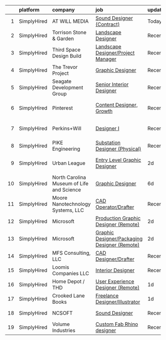 

|    | platform    | company                                   | job                                                                                                                                                  | update_time   | location                 |
|---:|:------------|:------------------------------------------|:-----------------------------------------------------------------------------------------------------------------------------------------------------|:--------------|:-------------------------|
|  1 | SimplyHired | AT WILL MEDIA                             | [Sound Designer (Contract)](https://www.simplyhired.com/job/A8J3OHbNiyMLbVFnIUfy0ozJJiTZfcE14SmK3bIR7bWPApEHFt1A1g?q=3d+designer)                    | Today         | Remote                   |
|  2 | SimplyHired | Torrison Stone & Garden                   | [Landscape Designer](https://www.simplyhired.com/job/impJ-tfmqNWG79ubFwIzu_DSI_M2DsBAgCID68IMaDi9HjAV_bccRA?q=3d+designer)                           | Recently      | Durham, CT               |
|  3 | SimplyHired | Third Space Design Build                  | [Landscape Designer/Project Manager](https://www.simplyhired.com/job/1tUQbL3NzJsPdC0t7qfcKqK2eEFo7UUDysmPtrBAX_gkyMBuDEDuQQ?q=3d+designer)           | Recently      | Lenexa, KS               |
|  4 | SimplyHired | The Trevor Project                        | [Graphic Designer](https://www.simplyhired.com/job/tjrBtD4PzDL4mp3c9dNFO-7eBUYEV-Bb7xcxXZXeqx57IQRsJW7umA?q=3d+designer)                             | Recently      | United States            |
|  5 | SimplyHired | Seagate Development Group                 | [Senior Interior Designer](https://www.simplyhired.com/job/y4NGEO71zfGoQcnDI_hOa7hUz-vfSYUQbPiOWaGP_MzVmZ4dqEfIeA?q=3d+designer)                     | Recently      | Estero, FL               |
|  6 | SimplyHired | Pinterest                                 | [Content Designer, Growth](https://www.simplyhired.com/job/r3rLZ8wDZxpE9zJ0WmWmkB6vKADvM4enwQNvRoPjurIWqrAC4bhnpw?q=3d+designer)                     | Recently      | San Francisco, CA        |
|  7 | SimplyHired | Perkins+Will                              | [Designer I](https://www.simplyhired.com/job/1I8tSyV8hj_JBXUOkd1l2D1Gq6fFHLShCgSvSQfjkAp7bsFMIkctSA?q=3d+designer)                                   | Recently      | Durham, NC +12 locations |
|  8 | SimplyHired | PIKE Engineering                          | [Substation Designer (Physical)](https://www.simplyhired.com/job/vv2ReejFvnMuPcv8_QqedhdK4_zhFvj0ylPvUE_g3NKnFzJEaIqaPg?q=3d+designer)               | Recently      | Fort Mill, SC            |
|  9 | SimplyHired | Urban League                              | [Entry Level Graphic Designer](https://www.simplyhired.com/job/2oyp4d4ASeWZLOER-tp8P5V7A9MnjJo-YCoeFnHBOwOvsh-tNEESbw?q=3d+designer)                 | 2d            | Durham, NC +1 location   |
| 10 | SimplyHired | North Carolina Museum of Life and Science | [Graphic Designer](https://www.simplyhired.com/job/O3C4XEKoHaSBay08PMxSZr7FsYuCAdWg1bhb7H6Hg7sT4ofNhfss-g?q=3d+designer)                             | 6d            | Durham, NC               |
| 11 | SimplyHired | Moore Nanotechnology Systems, LLC         | [CAD Operator/Drafter](https://www.simplyhired.com/job/o3sVxzR7ZgML77KH9HLws7Juw86Fb6_2WyAmTMWwub7E9r06zVOHFg?q=3d+designer)                         | Recently      | Swanzey, NH              |
| 12 | SimplyHired | Microsoft                                 | [Production Graphic Designer (Remote)](https://www.simplyhired.com/job/qibfMGHNS-O2uCOuwFExmhueOjadXfgWHZR_aUANY9gRf0mxdBpv2Q?q=3d+designer)         | 2d            | Tuscarawas, OH           |
| 13 | SimplyHired | Microsoft                                 | [Graphic Designer/Packaging Designer (Remote)](https://www.simplyhired.com/job/Z09Gfr3hxSYDwBafVm0LV46Dl3TfBVE_Q-n7S1EdNCKC7mVwAhUH2Q?q=3d+designer) | 2d            | Elko, NV                 |
| 14 | SimplyHired | MFS Consulting, LLC                       | [CAD Designer/Drafter](https://www.simplyhired.com/job/sHW8Zi0GPqz5f3YNsvo6zjxuPlEoDGTAovxfw3-5a9stv3LJvNdLqw?q=3d+designer)                         | Recently      | San Juan, PR             |
| 15 | SimplyHired | Loomis Companies LLC                      | [Interior Designer](https://www.simplyhired.com/job/fa3wssVJpJI3yozEfVDxFqHoOS-r2Sk5_8kEciQMbmWroaWn2OI9Lg?q=3d+designer)                            | Recently      | Cleveland, OH            |
| 16 | SimplyHired | Home Depot / THD                          | [User Experience Designer (Remote)](https://www.simplyhired.com/job/iUvcApyyknwFWqOlPKPeJUbzOE00F7R7i1Msg5ikBjZL-uZm-xwn_A?q=3d+designer)            | 1d            | Atlanta, GA              |
| 17 | SimplyHired | Crooked Lane Books                        | [Freelance Designer/Illustrator](https://www.simplyhired.com/job/7-oep-i_7yGCdk0DJ_OH2vzdbNj70sC1mFujxIhSI1Owd9RNnsIQkw?q=3d+designer)               | 1d            | Remote                   |
| 18 | SimplyHired | NCSOFT                                    | [Sound Designer](https://www.simplyhired.com/job/8gOhgL9xmTsycUwhWW3xiOI_irQyeWtd1QCiEmQt4XrR1wyGUEIg_w?q=3d+designer)                               | Recently      | Bellevue, WA             |
| 19 | SimplyHired | Volume Industries                         | [Custom Fab Rhino designer](https://www.simplyhired.com/job/yblnJeNG9GQfW-hyJqzOmngNy9tt0IpnlmRMMPICrFrHJkLSLIMpZQ?q=3d+designer)                    | Recently      | Gardena, CA              |